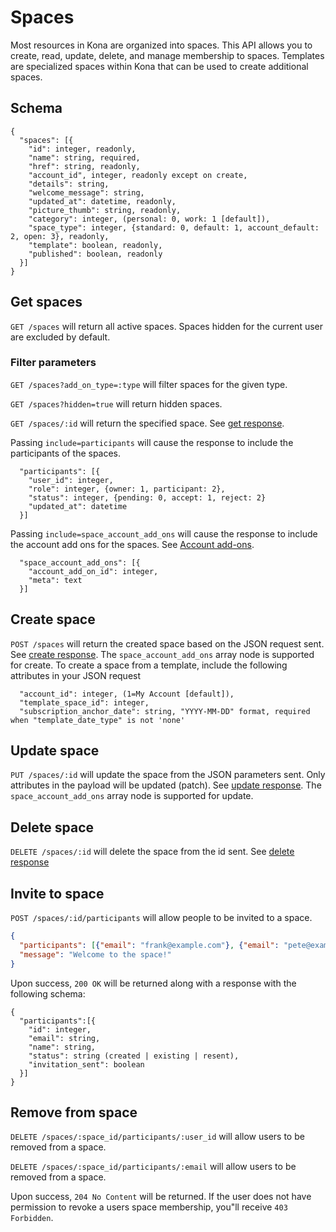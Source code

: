Spaces
========

Most resources in Kona are organized into spaces.  This API allows you to create, read, update, delete, and manage membership to spaces.
Templates are specialized spaces within Kona that can be used to create additional spaces.

Schema  <a name='schema'></a>
------------
```
{
  "spaces": [{
    "id": integer, readonly,
    "name": string, required,
    "href": string, readonly,
    "account_id", integer, readonly except on create,
    "details": string,
    "welcome_message": string,
    "updated_at": datetime, readonly,
    "picture_thumb": string, readonly,
    "category": integer, (personal: 0, work: 1 [default]),
    "space_type": integer, {standard: 0, default: 1, account_default: 2, open: 3}, readonly,
    "template": boolean, readonly,
    "published": boolean, readonly
  }]
}
```


Get spaces
------------
`GET /spaces` will return all active spaces. Spaces hidden for the current user are excluded by default.

### Filter parameters
`GET /spaces?add_on_type=:type` will filter spaces for the given type.

`GET /spaces?hidden=true` will return hidden spaces.

`GET /spaces/:id` will return the specified space. See [get response](responses.md#get).

<a name='participants'></a>Passing `include=participants` will cause the response to include the participants of the spaces.
```
  "participants": [{
    "user_id": integer,
    "role": integer, {owner: 1, participant: 2},
    "status": integer, {pending: 0, accept: 1, reject: 2}
    "updated_at": datetime
  }]
```

<a name='addons'></a>Passing `include=space_account_add_ons` will cause the response to include the account add ons for the spaces. See [Account add-ons](accounts.md#addons).
```
  "space_account_add_ons": [{
    "account_add_on_id": integer,
    "meta": text
  }]
```


Create space
-----------
`POST /spaces` will return the created space based on the JSON request sent. See [create response](responses.md#create).
The `space_account_add_ons` array node is supported for create.
To create a space from a template, include the following attributes in your JSON request
```
  "account_id": integer, (1=My Account [default]),
  "template_space_id": integer,
  "subscription_anchor_date": string, "YYYY-MM-DD" format, required when "template_date_type" is not 'none'
  ```

Update space
---------------
`PUT /spaces/:id` will update the space from the JSON parameters sent. Only attributes in the payload will be updated (patch). See [update response](responses.md#update).
The `space_account_add_ons` array node is supported for update.


Delete space
---------------
`DELETE /spaces/:id` will delete the space from the id sent. See [delete response](responses.md#delete)


Invite to space
---------------
`POST /spaces/:id/participants` will allow people to be invited to a space.

```json
{
  "participants": [{"email": "frank@example.com"}, {"email": "pete@example.com"}],
  "message": "Welcome to the space!"
}
```

Upon success, `200 OK` will be returned along with a response with the following schema:

```
{
  "participants":[{
    "id": integer,
    "email": string,
    "name": string,
    "status": string (created | existing | resent),
    "invitation_sent": boolean
  }]
}
```

Remove from space
---------------
`DELETE /spaces/:space_id/participants/:user_id` will allow users to be removed from a space.

`DELETE /spaces/:space_id/participants/:email` will allow users to be removed from a space.

Upon success, `204 No Content` will be returned.  If the user does not have permission to revoke a users space membership, you"ll receive `403 Forbidden`.
